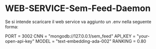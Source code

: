 # WEB-SERVICE-Sem-Feed-Daemon

Se si intende scaricare il web service va aggiunto un .env nella seguente forma:

PORT = 3002
CNN = "mongodb://127.0.0.1/sem_feed"
API_KEY = "your-open-api-key"
MODEL = "text-embedding-ada-002"
RANKING = 0.80
